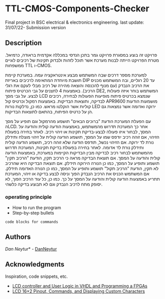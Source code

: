 # TTL-CMOS-Components-Checker

Final project in BSC electrical & electronics engineering.
last update: 31/07/22- Submission version

## Description

פרויקט זה בוצע במסגרת פרויקט גמר בתכן הנדסי במכללה אקדמית בראודה, כרמיאל.
מטרת הפרויקט הייתה לבנות מערכת אשר תוכל לזהות ולבדוק תקינות של רכיבים לוגיים ממשפחות TTL ו-CMOS. 

למערכת מספר דרכים שבה המשתמש מבצע אינטראקציה עמה. במערכת קיימת תושבת מיוחדת המתאימה לרכיבים באריזת DIP עד 20 רגליים, ובה המשתמש מכניס את הרכיב הנבדק (עם מנוף להכנסה והוצאה מהירה של רכיב מבלי לעקם את רגלי הרכיב). באמצעות 4 לחצנים על גבי הכרטיס פיתוח DE2, המשתמש בוחר איזה פעולות לבצע. על גבי מסך LCD שנמצא בכרטיס פיתוח מופיעות הפעולות לבחירה, רכיבים לבדיקה, ותוצאות הבדיקות. באמצעות רמקול וכרטיס קול  APR9600 מושמעות הודעות קוליות אשר הוקלטו מראש. כמו כן, נדלקות נורות LED ירוקה ואדומה אשר נמצאות גם הן על כרטיס הפיתוח, בהתאם לתוצאות הבדיקות.

עם הפעלת המערכת הודעת "ברוכים הבאים"  תושמע מהרמקול וגם תופיע על מסך הLCD. אחר כך המערכת תדרוש מהמשתמש, באמצעות הודעה קולית והודעה על המסך, לבחור איזו פעולה לבצע-בדיקת תקינות או זיהוי רכיב. 
לאחר בחירה בפעולת הזיהוי, אם זוהה רכיב יודפס שמו על המסך, תושמע הודעה קולית על זיהוי מוצלח ותידלק נורת לד ירוקה.  אם הזיהוי נכשל, תודפס הודעה שלא זוהה רכיב, תושמע הודעה קולית ותידלק נורת לד אדומה.
לאחר בחירה בפעולת בדיקת תקינות, המערכת תדרוש מהמשתמש לבחור רכיב לבדיקה מבין הבדיקות הקיימות במערכת, באמצעות הודעה קולית והודעה על המסך. אם תוצאת הבדיקה מראה כי הרכיב תקין, הודעת "הרכיב תקין" תושמע ותופיע על המסך, כמו כן הנורה הירוקה תידלק. אם תוצאת הבדיקה היא שהרכיב לא תקין, הודעת "הרכיב תקול" תושמע ותופיע על המסך, כמו כן הנורה האדומה תידלק. 
אם המשתמש הכניס את הרכיב הנבדק הפוך וניסה לבצע בדיקה או זיהוי, המערכת תתריע באמצעות הודעה קולית והודעה על המסך על כך. כמו כן, כל עוד הרכיב הפוך, לא יסופק מתח לרכיב הנבדק וגם לא תבוצע בדיקה כלשהי.

### operating principle

* How to run the program
* Step-by-step bullets
```
code blocks for commands
```
## Authors

*Dan Neytur** - [DanNeytur](https://github.com/DanNeytur)

## Acknowledgments

Inspiration, code snippets, etc.
* [LCD controller and User Logic in VHDL and Programming a FPGAs
](https://openlab.citytech.cuny.edu/wang-cet4805/files/2017/04/LCD-controller-and-User-Logic-in-VHDL-and-Programming-a-FPGAs_posted.pdf)
* [LCD 16×2 Pinout, Commands, and Displaying Custom Characters](https://www.electronicsforu.com/technology-trends/learn-electronics/16x2-lcd-pinout-diagram)
